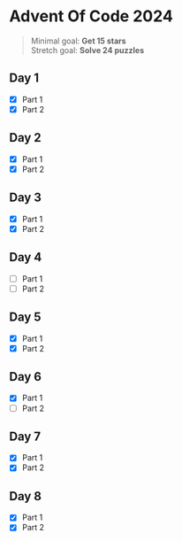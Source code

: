 # Advent Of Code 2024

> Minimal goal: **Get 15 stars**<br/>
> Stretch goal: **Solve 24 puzzles**

## Day 1
- [x] Part 1
- [x] Part 2

## Day 2
- [x] Part 1
- [x] Part 2

## Day 3
- [x] Part 1
- [x] Part 2

## Day 4
- [ ] Part 1
- [ ] Part 2

## Day 5
- [x] Part 1
- [x] Part 2

## Day 6
- [x] Part 1
- [ ] Part 2

## Day 7
- [x] Part 1
- [x] Part 2

## Day 8
- [x] Part 1
- [x] Part 2

